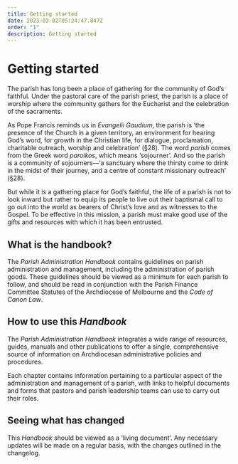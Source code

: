 ```yaml
---
title: Getting started
date: 2023-03-02T05:24:47.847Z
order: "1"
description: Getting started
---
```

# Getting started

The parish has long been a place of gathering for the community of God’s faithful. Under the pastoral care of the parish priest, the parish is a place of worship where the community gathers for the Eucharist and the celebration of the sacraments. ﻿

As Pope Francis reminds us in *Evangelii Gaudium*, the parish is ‘the presence of the Church in a given territory, an environment for hearing God’s word, for growth in the Christian life, for dialogue, proclamation, charitable outreach, worship and celebration’ (§28). ﻿The word *parish* comes from the Greek word *paroikos*, which means ‘sojourner’. And so the parish is a community of sojourners—‘a sanctuary where the thirsty come to drink in the midst of their journey, and a centre of constant missionary outreach’ (§28). 

But while it is a gathering place for God’s faithful, the life of a parish is not to look inward but rather to equip its people to live out their baptismal call to go out into the world as bearers of Christ’s love and as witnesses to the Gospel. ﻿To be effective in this mission, a parish must make good use of the gifts and resources with which it has been entrusted. 

## What is the handbook?

The *Parish Administration Handbook* contains guidelines on parish administration and management, including the administration of parish goods. These guidelines should be viewed as a minimum for each parish to follow, and should be read in conjunction with the Parish Finance Committee Statutes of the Archdiocese of Melbourne and the *Code of Canon Law*.

## How to use this *Handbook*

The *Parish Administration Handbook* integrates a wide range of resources, guides, manuals and other publications to offer a single, comprehensive source of information on Archdiocesan administrative policies and procedures. 

Each chapter contains information pertaining to a particular aspect of the administration and management of a parish, with links to helpful documents and forms that pastors and parish leadership teams can use to carry out their roles.

## Seeing what has changed

This *Handbook* should be viewed as a ‘living document’. Any necessary updates will be made on a regular basis, with the changes outlined in the changelog.